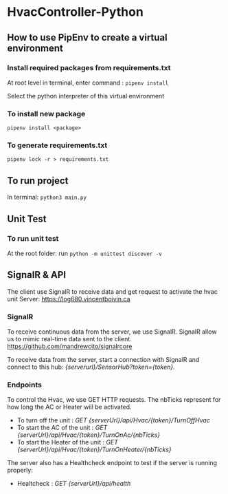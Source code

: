 
#  HvacController-Python

## How to use PipEnv to create a virtual environment
### Install required packages from requirements.txt
At root level in terminal, enter command : ```pipenv install```

Select the python interpreter of this virtual environment
### To install new package
```pipenv install <package>```

### To generate requirements.txt
```pipenv lock -r > requirements.txt```


## To run project
In terminal: ```python3 main.py```

## Unit Test

### To run unit test
At the root folder: run ```python -m unittest discover -v```

## SignalR & API
The client use SignalR to receive data and get request to activate the hvac unit
Server: https://log680.vincentboivin.ca

### SignalR
To receive continuous data from the server, we use SignalR. SignalR allow us to mimic real-time data sent to the client. https://github.com/mandrewcito/signalrcore

To receive data from the server, start a connection with SignalR and connect to this hub: *{serverurl}/SensorHub?token={token}*.

### Endpoints
To control the Hvac, we use GET HTTP requests. The nbTicks represent for how long the AC or Heater will be activated.

- To turn off the unit : *GET {serverUrl}/api/Hvac/{token}/TurnOffHvac*
- To start the AC of the unit : *GET {serverUrl}/api/Hvac/{token}/TurnOnAc/{nbTicks}*
- To start the Heater of the unit : *GET {serverUrl}/api/Hvac/{token}/TurnOnHeater/{nbTicks}*

The server also has a Healthcheck endpoint to test if the server is running properly:
- Healtcheck : *GET {serverUrl}/api/health*
